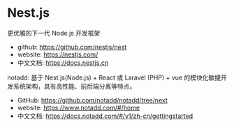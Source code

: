 # Nest.js

更优雅的下一代 Node.js 开发框架

* github: https://github.com/nestjs/nest
* website: https://nestjs.com/
* 中文文档: https://docs.nestjs.cn

notadd: 基于 Nest.js(Node.js) + React 或 Laravel (PHP) + vue 的模块化敏捷开发系统架构，具有高性能、前后端分离等特点。

* GitHub: https://github.com/notadd/notadd/tree/next
* website: https://www.notadd.com/#/home
* 中文文档: https://docs.notadd.com/#/v1/zh-cn/gettingstarted
